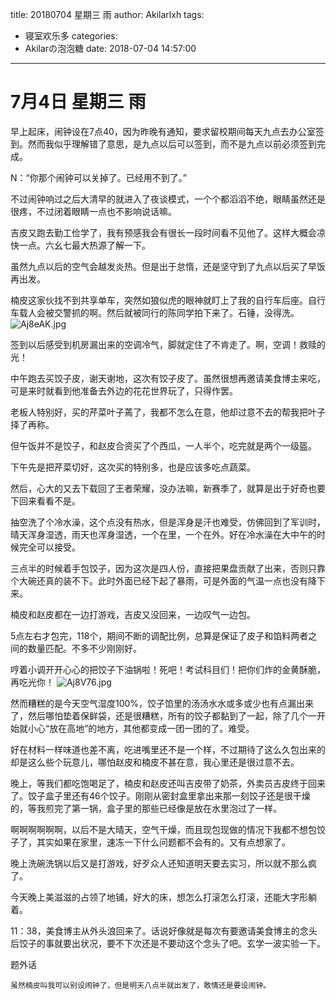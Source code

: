 title: 20180704 星期三 雨
author: Akilarlxh
tags:
  - 寝室欢乐多
categories:
  - Akilarの泡泡糖
date: 2018-07-04 14:57:00
---
# 7月4日 星期三 雨

早上起床，闹钟设在7点40，因为昨晚有通知，要求留校期间每天九点去办公室签到。然而我似乎理解错了意思，是九点以后可以签到，而不是九点以前必须签到完成。

N：“你那个闹钟可以关掉了。已经用不到了。”

不过闹钟响过之后大清早的就进入了夜谈模式，一个个都滔滔不绝，眼睛虽然还是很疼，不过闭着眼睛一点也不影响说话嘛。

吉皮又跑去勤工俭学了，我有预感我会有很长一段时间看不见他了。这样大概会凉快一点。六幺七最大热源了解一下。

虽然九点以后的空气会越发炎热。但是出于怠惰，还是坚守到了九点以后买了早饭再出发。

楠皮这家伙找不到共享单车，突然如狼似虎的眼神就盯上了我的自行车后座。自行车载人会被交警抓的啊。然后就被同行的陈同学拍下来了。石锤，没得洗。
![Aj8eAK.jpg](https://s2.ax1x.com/2019/04/15/Aj8eAK.jpg)

签到以后感受到机房漏出来的空调冷气，脚就定住了不肯走了。啊，空调！救赎的光！

中午跑去买饺子皮，谢天谢地，这次有饺子皮了。虽然很想再邀请美食博主来吃，可是来时就看到他准备去外边的花花世界玩了，只得作罢。

老板人特别好，买的芹菜叶子蔫了，我都不怎么在意，他却过意不去的帮我把叶子择了再称。

但午饭并不是饺子，和赵皮合资买了个西瓜，一人半个，吃完就是两个一级盔。

下午先是把芹菜切好，这次买的特别多，也是应该多吃点蔬菜。

然后，心大的又去下载回了王者荣耀，没办法嘛，新赛季了，就算是出于好奇也要下回来看看不是。

抽空洗了个冷水澡，这个点没有热水，但是浑身是汗也难受，仿佛回到了军训时，晴天浑身湿透，雨天也浑身湿透，一个在里，一个在外。好在冷水澡在大中午的时候完全可以接受。

三点半的时候着手包饺子，因为这次是四人份，直接把果盘贡献了出来，否则只靠个大碗还真的装不下。此时外面已经下起了暴雨，可是外面的气温一点也没有降下来。

楠皮和赵皮都在一边打游戏，吉皮又没回来，一边叹气一边包。

5点左右才包完，118个，期间不断的调配比例，总算是保证了皮子和馅料两者之间的数量匹配。不多不少刚刚好。

哼着小调开开心心的把饺子下油锅啦！死吧！考试科目们！把你们炸的金黄酥脆，再吃光你！
![Aj8V76.jpg](https://s2.ax1x.com/2019/04/15/Aj8V76.jpg)

然而糟糕的是今天空气湿度100%，饺子馅里的汤汤水水或多或少也有点漏出来了，然后哪怕垫着保鲜袋，还是很糟糕，所有的饺子都黏到了一起，除了几个一开始就小心“放在高地”的地方，其他都变成一团一团的了。难受。

好在材料一样味道也差不离，吃进嘴里还不是一个样，不过期待了这么久包出来的却是这么些个玩意儿，哪怕赵皮和楠皮不甚在意，我心里还是很过意不去。

晚上，等我们都吃饱喝足了，楠皮和赵皮还叫吉皮带了奶茶，外卖员吉皮终于回来了。饺子盒子里还有46个饺子。刚刚从密封盒里拿出来那一刻饺子还是很干燥的，等我煎完了第一锅，盒子里的那些已经像是放在水里泡过了一样。

啊啊啊啊啊啊，以后不是大晴天，空气干燥，而且现包现做的情况下我都不想包饺子了，其实如果在家里，速冻一下什么问题都不会有的。又有点想家了。

晚上洗碗洗锅以后又是打游戏，好歹众人还知道明天要去实习，所以就不那么疯了。

今天晚上美滋滋的占领了地铺，好大的床，想怎么打滚怎么打滚，还能大字形躺着。

11：38，美食博主从外头浪回来了。话说好像就是每次有要邀请美食博主的念头后饺子的事就要出状况，要不下次还是不要动这个念头了吧。玄学一波实验一下。


题外话
```
虽然楠皮叫我可以别设闹钟了，但是明天八点半就出发了，敢情还是要设闹钟。
```
